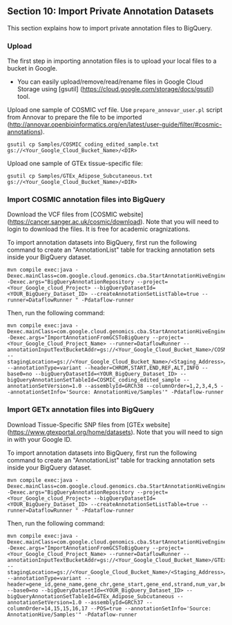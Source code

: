 ## Section 10: Import Private Annotation Datasets
This section explains how to import private annotation files to BigQuery.


### Upload ###
The first step in importing annotation files is to upload your local files to a bucket in Google.

* You can easily upload/remove/read/rename files in Google Cloud Storage using [gsutil] (https://cloud.google.com/storage/docs/gsutil) tool.

Upload one sample of COSMIC vcf file. Use `prepare_annovar_user.pl` script from Annovar to prepare the file to be imported (http://annovar.openbioinformatics.org/en/latest/user-guide/filter/#cosmic-annotations). 
   ```
   gsutil cp Samples/COSMIC_coding_edited_sample.txt gs://<Your_Google_Cloud_Bucket_Name>/<DIR>
   ```

Upload one sample of GTEx tissue-specific file: 

   ```
   gsutil cp Samples/GTEx_Adipose_Subcutaneous.txt gs://<Your_Google_Cloud_Bucket_Name>/<DIR>
   ```

### Import COSMIC annotation files into BigQuery ###
Download the VCF files from [COSMIC website] (https://cancer.sanger.ac.uk/cosmic/download). Note that you will need to login to download the files. It is free for academic oragnizations.

To import annotation datasets into BigQuery, first run the following command to create an "AnnotationList" table for tracking annotation sets inside your BigQuery dataset.

   ```
   mvn compile exec:java -Dexec.mainClass=com.google.cloud.genomics.cba.StartAnnotationHiveEngine -Dexec.args="BigQueryAnnotationRepository --project=<Your_Google_cloud_Project> --bigQueryDatasetId=<YOUR_BigQuery_Dataset_ID> --createAnnotationSetListTable=true --runner=DataflowRunner " -Pdataflow-runner
   ```
Then, run the following command:
   ```
   mvn compile exec:java -Dexec.mainClass=com.google.cloud.genomics.cba.StartAnnotationHiveEngine -Dexec.args="ImportAnnotationFromGCSToBigQuery --project=<Your_Google_Cloud_Project_Name> --runner=DataflowRunner --annotationInputTextBucketAddr=gs://<Your_Google_Cloud_Bucket_Name>/COSMIC_coding_edited_sample.txt --stagingLocation=gs://<Your_Google_Cloud_Bucket_Name>/<Staging_Address>/ --annotationType=variant --header=CHROM,START,END,REF,ALT,INFO --base0=no --bigQueryDatasetId=<YOUR_BigQuery_Dataset_ID> --bigQueryAnnotationSetTableId=COSMIC_coding_edited_sample --annotationSetVersion=1.0 --assemblyId=GRCh38 --columnOrder=1,2,3,4,5 --annotationSetInfo='Source: AnnotationHive/Samples'" -Pdataflow-runner

   ```

### Import GETx annotation files into BigQuery ###
Download Tissue-Specific SNP files from [GTEx website] (https://www.gtexportal.org/home/datasets). Note that you will need to sign in with your Google ID.

To import annotation datasets into BigQuery, first run the following command to create an "AnnotationList" table for tracking annotation sets inside your BigQuery dataset.

   ```
   mvn compile exec:java -Dexec.mainClass=com.google.cloud.genomics.cba.StartAnnotationHiveEngine -Dexec.args="BigQueryAnnotationRepository --project=<Your_Google_cloud_Project> --bigQueryDatasetId=<YOUR_BigQuery_Dataset_ID> --createAnnotationSetListTable=true --runner=DataflowRunner " -Pdataflow-runner
   ```
Then, run the following command:

   ```
   mvn compile exec:java -Dexec.mainClass=com.google.cloud.genomics.cba.StartAnnotationHiveEngine -Dexec.args="ImportAnnotationFromGCSToBigQuery --project=<Your_Google_Cloud_Project_Name> --runner=DataflowRunner --annotationInputTextBucketAddr=gs://<Your_Google_Cloud_Bucket_Name>/GTEx_Adipose_Subcutaneous.txt --stagingLocation=gs://<Your_Google_Cloud_Bucket_Name>/<Staging_Address>/ --annotationType=variant --header=gene_id,gene_name,gene_chr,gene_start,gene_end,strand,num_var,beta_shape1,beta_shape2,true_df,pval_true_df,variant_id,tss_distance,chr,pos,ref,alt,num_alt_per_site,rs_id_dbSNP147_GRCh37p13,minor_allele_samples,minor_allele_count,maf,ref_factor,pval_nominal,slope,slope_se,pval_perm,pval_beta,qval,pval_nominal_threshold,log2_aFC,log2_aFC_lower,log2_aFC_upper --base0=no --bigQueryDatasetId=<YOUR_BigQuery_Dataset_ID> --bigQueryAnnotationSetTableId=GTEx_Adipose_Subcutaneous --annotationSetVersion=1.0 --assemblyId=GRCh37 --columnOrder=14,15,15,16,17 --POS=true --annotationSetInfo='Source: AnnotationHive/Samples'" -Pdataflow-runner

   ```
